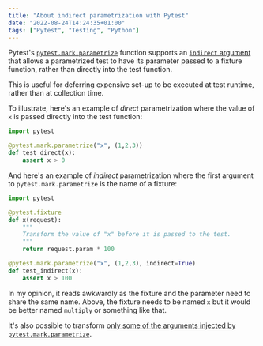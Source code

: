 ```yaml
---
title: "About indirect parametrization with Pytest"
date: "2022-08-24T14:24:35+01:00"
tags: ["Pytest", "Testing", "Python"]
---
```


Pytest's [`pytest.mark.parametrize`][pytest_parametrize] function supports an
[`indirect` argument][pytest_indirect] that allows a parametrized test to have
its parameter passed to a fixture function, rather than directly into the test
function.

[pytest_parametrize]: https://docs.pytest.org/en/7.1.x/example/parametrize.html
[pytest_indirect]:
  https://docs.pytest.org/en/7.1.x/example/parametrize.html#indirect-parametrization

This is useful for deferring expensive set-up to be executed at test runtime,
rather than at collection time.

To illustrate, here's an example of _direct_ parametrization where the value of
`x` is passed directly into the test function:

```py
import pytest

@pytest.mark.parametrize("x", (1,2,3))
def test_direct(x):
    assert x > 0
```

And here's an example of _indirect_ parametrization where the first argument to
`pytest.mark.parametrize` is the name of a fixture:

```py
import pytest

@pytest.fixture
def x(request):
    """
    Transform the value of "x" before it is passed to the test.
    """
    return request.param * 100

@pytest.mark.parametrize("x", (1,2,3), indirect=True)
def test_indirect(x):
    assert x > 100
```

In my opinion, it reads awkwardly as the fixture and the parameter need to share
the same name. Above, the fixture needs to be named `x` but it would be better
named `multiply` or something like that.

It's also possible to transform [only some of the arguments injected by
`pytest.mark.parametrize`][some_args].

[some_args]:
  https://docs.pytest.org/en/7.1.x/example/parametrize.html#apply-indirect-on-particular-arguments
